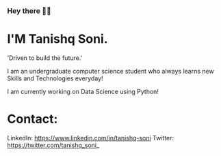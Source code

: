 ### Hey there 👋🏻
# I'M Tanishq Soni.

'Driven to build the future.'

I am an undergraduate computer science student who always learns new Skills and Technologies everyday!

I am currently working on Data Science using Python!

# Contact: 
LinkedIn: https://www.linkedin.com/in/tanishq-soni
Twitter: https://twitter.com/tanishq_soni_
